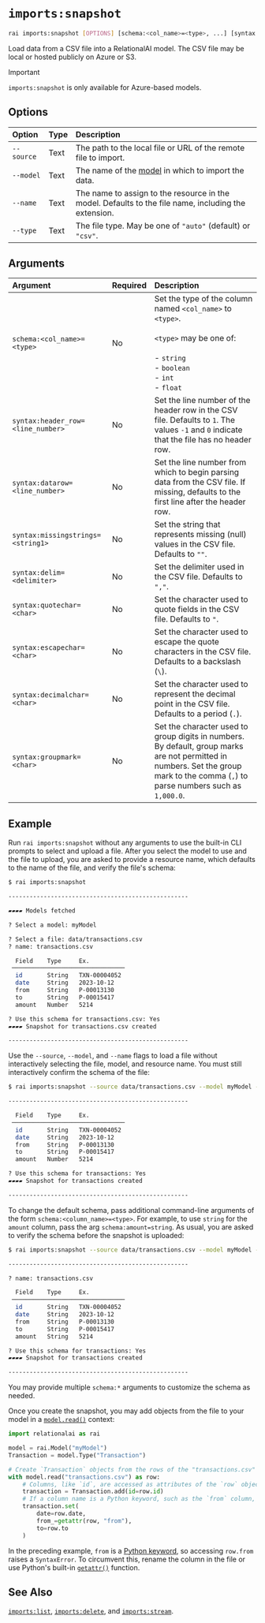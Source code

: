 # `imports:snapshot`

```sh
rai imports:snapshot [OPTIONS] [schema:<col_name>=<type>, ...] [syntax:<option>=<value>, ...]
```

Load data from a CSV file into a RelationalAI model.
The CSV file may be local or hosted publicly on Azure or S3.

> [!IMPORTANT]
> `imports:snapshot` is only available for Azure-based models.

## Options

| Option | Type | Description |
| :------ | :--- | :------------ |
| `--source` | Text | The path to the local file or URL of the remote file to import. |
| `--model` | Text | The name of the [model](../python/Model/README.md) in which to import the data. |
| `--name` | Text | The name to assign to the resource in the model. Defaults to the file name, including the extension. |
| `--type` | Text | The file type. May be one of `"auto"` (default) or `"csv"`. |

## Arguments

<!-- markdownlint-disable no-inline-html -->

| Argument | Required | Description |
| :--------- | :--- | :------------ |
| `schema:<col_name>=<type>` | No | Set the type of the column named `<col_name>` to `<type>`.<br><br>`<type>` may be one of:<br><br>- `string`<br>- `boolean`<br>- `int`<br>- `float` |
| `syntax:header_row=<line_number>` | No | Set the line number of the header row in the CSV file. Defaults to `1`. The values `-1` and `0` indicate that the file has no header row. |
| `syntax:datarow=<line_number>` | No | Set the line number from which to begin parsing data from the CSV file. If missing, defaults to the first line after the header row. |
| `syntax:missingstrings=<string1>` | No | Set the string that represents missing (null) values in the CSV file. Defaults to `""`.  |
| `syntax:delim=<delimiter>` | No | Set the delimiter used in the CSV file. Defaults to `","`. |
| `syntax:quotechar=<char>` | No | Set the character used to quote fields in the CSV file. Defaults to `"`. |
| `syntax:escapechar=<char>` | No | Set the character used to escape the quote characters in the CSV file. Defaults to a backslash (`\`). |
| `syntax:decimalchar=<char>` | No | Set the character used to represent the decimal point in the CSV file. Defaults to a period (`.`). |
| `syntax:groupmark=<char>` | No | Set the character used to group digits in numbers. By default, group marks are not permitted in numbers. Set the group mark to the comma (`,`) to parse numbers such as `1,000.0`. |

<!-- markdownlint-enable no-inline-html -->

## Example

Run `rai imports:snapshot` without any arguments to use the built-in CLI prompts to select and upload a file.
After you select the model to use and the file to upload, you are asked to provide a resource name,
which defaults to the name of the file, and verify the file's schema:

```sh
$ rai imports:snapshot

---------------------------------------------------

▰▰▰▰ Models fetched

? Select a model: myModel

? Select a file: data/transactions.csv
? name: transactions.csv

  Field    Type     Ex.
 ────────────────────────────────
  id       String   TXN-00004052
  date     String   2023-10-12
  from     String   P-00013130
  to       String   P-00015417
  amount   Number   5214

? Use this schema for transactions.csv: Yes
▰▰▰▰ Snapshot for transactions.csv created

---------------------------------------------------
```

Use the `--source`, `--model`, and `--name` flags to load a file without interactively selecting the file, model, and resource name.
You must still interactively confirm the schema of the file:

```sh
$ rai imports:snapshot --source data/transactions.csv --model myModel --name transactions

---------------------------------------------------

  Field    Type     Ex.
 ────────────────────────────────
  id       String   TXN-00004052
  date     String   2023-10-12
  from     String   P-00013130
  to       String   P-00015417
  amount   Number   5214

? Use this schema for transactions: Yes
▰▰▰▰ Snapshot for transactions created

---------------------------------------------------
```

To change the default schema, pass additional command-line arguments of the form `schema:<column_name>=<type>`.
For example, to use `string` for the `amount` column, pass the arg `schema:amount=string`.
As usual, you are asked to verify the schema before the snapshot is uploaded:

```sh
$ rai imports:snapshot --source data/transactions.csv --model myModel --name transactions schema:amount=string

---------------------------------------------------

? name: transactions.csv

  Field    Type     Ex.
 ────────────────────────────────
  id       String   TXN-00004052
  date     String   2023-10-12
  from     String   P-00013130
  to       String   P-00015417
  amount   String   5214

? Use this schema for transactions: Yes
▰▰▰▰ Snapshot for transactions created

---------------------------------------------------
```

You may provide multiple `schema:*` arguments to customize the schema as needed.

Once you create the snapshot, you may add objects from the file to your model in
a [`model.read()`](../python/Model/read.md) context:

```python
import relationalai as rai

model = rai.Model("myModel")
Transaction = model.Type("Transaction")

# Create `Transaction` objects from the rows of the "transactions.csv" resource.
with model.read("transactions.csv") as row:
    # Columns, like `id`, are accessed as attributes of the `row` object.
    transaction = Transaction.add(id=row.id)
    # If a column name is a Python keyword, such as the `from` column, use `getattr()`.
    transaction.set(
        date=row.date,
        from_=getattr(row, "from"),
        to=row.to
    )
```

In the preceding example, `from` is a [Python keyword](https://docs.python.org/3/reference/lexical_analysis.html#keywords),
so accessing `row.from` raises a `SyntaxError`.
To circumvent this, rename the column in the file or use Python's built-in
[`getattr()`](https://docs.python.org/3/library/functions.html#getattr) function.

## See Also

[`imports:list`](./imports_list.md),
[`imports:delete`](./imports_delete.md),
and [`imports:stream`](./imports_stream.md).
